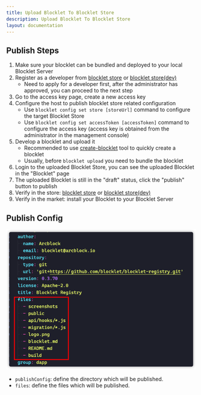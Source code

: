 ```yaml
---
title: Upload Blocklet To Blocklet Store
description: Upload Blocklet To Blocklet Store
layout: documentation
---
```


## Publish Steps

1. Make sure your blocklet can be bundled and deployed to your local Blocklet Server
2. Register as a developer from [blocklet store](https://store.blocklet.dev/) or [blocklet store(dev)](https://dev.store.blocklet.dev/)
   - Need to apply for a developer first, after the administrator has approved, you can proceed to the next step
3. Go to the access key page, create a new access key
4. Configure the host to publish blocklet store related configuration
   - Use `blocklet config set store [storeUrl]` command to configure the target Blocklet Store
   - Use `blocklet config set accessToken [accessToken]` command to configure the access key (access key is obtained from the administrator in the management console)
5. Develop a blocklet and upload it
   - Recommended to use [create-blocklet](https://www.npmjs.com/package/create-blocklet) tool to quickly create a blocklet
   - Usually, before `blocklet upload` you need to bundle the blocklet
6. Login to the uploaded Blocklet Store, you can see the uploaded Blocklet in the "Blocklet" page
7. The uploaded Blocklet is still in the "draft" status, click the "publish" button to publish
8. Verify in the store: [blocklet store](https://store.blocklet.dev/) or [blocklet store(dev)](https://dev.store.blocklet.dev/)
9. Verify in the market: install your Blocklet to your Blocklet Server

## Publish Config

![](./images/publish-blocklets-1.png)

- `publishConfig`: define the directory which will be published.
- `files`: define the files which will be published.
